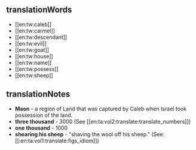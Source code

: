 ## translationWords

* [[en:tw:caleb]]
* [[en:tw:carmel]]
* [[en:tw:descendant]]
* [[en:tw:evil]]
* [[en:tw:goat]]
* [[en:tw:house]]
* [[en:tw:name]]
* [[en:tw:possess]]
* [[en:tw:sheep]]

## translationNotes

* **Maon** - a region of Land that was captured by Caleb when Israel took possession of the land.
* **three thousand** - 3000 (See [[en:ta:vol2:translate:translate_numbers]])
* **one thousand** - 1000
* **shearing his sheep** - "shaving the wool off his sheep."   (See: [[:en:ta:vol1:translate:figs_idiom]])

